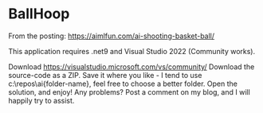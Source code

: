 # BallHoop
From the posting: https://aimlfun.com/ai-shooting-basket-ball/

This application requires .net9 and Visual Studio 2022 (Community works).

Download https://visualstudio.microsoft.com/vs/community/
Download the source-code as a ZIP.
Save it where you like - I tend to use c:\repos\ai{folder-name}, feel free to choose a better folder.
Open the solution, and enjoy!
Any problems? Post a comment on my blog, and I will happily try to assist.
